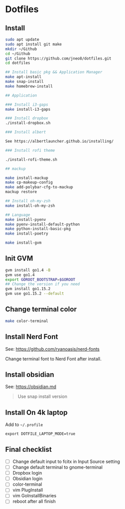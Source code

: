 # Dotfiles

## Install 

```bash
sudo apt update
sudo apt install git make
mkdir ~/Github
cd ~/Github
git clone https://github.com/jneo8/dotfiles.git
cd dotfiles

## Install basic pkg && Application Manager
make apt-install
make snap-install
make homebrew-install

## Application

### Install i3-gaps
make install-i3-gaps

### Install dropbox
./install-dropbox.sh

### Install albert

See https://albertlauncher.github.io/installing/

### Install rofi theme

./install-rofi-theme.sh

## mackup

make install-mackup
make cp-makeup-config
make add-polybar-cfg-to-mackup
mackup restore

## Install oh-my-zsh 
make install-oh-my-zsh

## Language
make install-pyenv
make pyenv-install-default-python
make python-install-basic-pkg
make install-poetry

make install-gvm
```

## Init GVM 

```bash
gvm install go1.4 -B
gvm use go1.4
export GOROOT_BOOTSTRAP=$GOROOT
## Change the version if you need
gvm install go1.15.2
gvm use go1.15.2 --default
```

## Change terminal color

```bash
make color-terminal
```

## Install Nerd Font

See: https://github.com/ryanoasis/nerd-fonts

Change terminal font to Nerd Font after install.

## Install obsidian

See: https://obsidian.md
> Use snap install version

## Install On 4k laptop

Add to `~/.profile`

```
export DOTFILE_LAPTOP_MODE=true
```


## Final checklist

* [ ] Change default input to fcitx in Input Source setting
* [ ] Change default terminal to gnome-terminal
* [ ] Dropbox login 
* [ ] Obsidian login
* [ ] color-terminal
* [ ] vim PlugInstall
* [ ] vim GoInstallBinaries
* [ ] reboot after all finish
